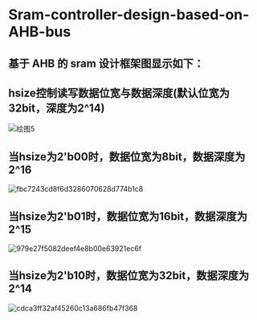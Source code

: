 # Sram-controller-design-based-on-AHB-bus
## 基于 AHB 的 sram 设计框架图显示如下：
## hsize控制读写数据位宽与数据深度(默认位宽为32bit，深度为2^14)

![绘图5](https://user-images.githubusercontent.com/71707557/182754272-dd9540d8-3b8e-4967-a1ff-0342555d659a.png)

## 当hsize为2'b00时，数据位宽为8bit，数据深度为2^16

![fbc7243cd8f6d3286070628d774b1c8](https://user-images.githubusercontent.com/71707557/182756040-11988dca-7215-4767-9a53-8653e4ba6a65.png)

## 当hsize为2'b01时，数据位宽为16bit，数据深度为2^15

![979e27f5082deef4e8b00e63921ec6f](https://user-images.githubusercontent.com/71707557/182756083-7677d5d5-4924-4a9b-aad2-4096af8ff2ab.png)

## 当hsize为2'b10时，数据位宽为32bit，数据深度为2^14

![cdca3ff32af45260c13a686fb47f368](https://user-images.githubusercontent.com/71707557/182756109-daa0d467-e2a6-4313-9f7f-42238b6ffb14.png)
